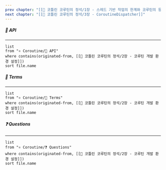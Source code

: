 ```yaml
---
prev chapter: "[[📘 코틀린 코루틴의 정석/1장 - 스레드 기반 작업의 한계와 코루틴의 등장]]"
next chapter: "[[📘 코틀린 코루틴의 정석/3장 - CoroutineDispatcher]]"
---
```

##### 🔗 API
---
```dataview
list
from "⚛ Coroutine/🔗 API"
where contains(originated-from, [[📘 코틀린 코루틴의 정석/2장 - 코루틴 개발 환경 설정]])
sort file.name
```

##### 📔 Terms
---
```dataview
list
from "⚛ Coroutine/📔 Terms"
where contains(originated-from, [[📘 코틀린 코루틴의 정석/2장 - 코루틴 개발 환경 설정]])
sort file.name
```

##### ❓ Questions
---
```dataview
list
from "⚛ Coroutine/❓ Questions"
where contains(originated-from, [[📘 코틀린 코루틴의 정석/2장 - 코루틴 개발 환경 설정]])
sort file.name
```
